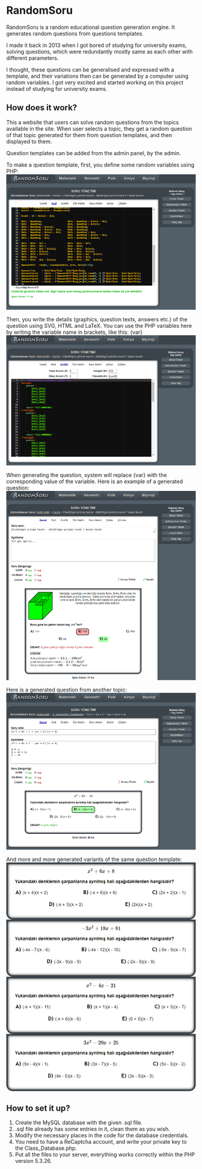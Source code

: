 # RandomSoru

RandomSoru is a random educational question generation engine. It generates random questions from questions templates.

I made it back in 2013 when I got bored of studying for university exams, solving questions, which were redundantly
mostly same as each other with different parameters.

I thought, these questions can be generalised and expressed with a template, and their variations then can be generated
 by a computer using random variables. I got very excited and started working on this project instead of studying for university exams.
 
## How does it work?

This a website that users can solve random questions from the topics available in the site. When user selects a topic,
they get a random question of that topic generated for them from question templates, and then displayed to them.

Question templates can be added from the admin panel, by the admin.

To make a question template, first, you define some random variables using PHP:
![Alt text](img/ss1.png "PHP")

Then, you write the details (graphics, question texts, answers etc.) of the question using SVG, HTML and LaTeX.
You can use the PHP variables here by writing the variable name in brackets, like this: {var}
![Alt text](img/ss2.png "PHP")

When generating the question, system will replace {var} with the corresponding value of the variable.
Here is an example of a generated question:
![Alt text](img/ss3.png "PHP")

Here is a generated question from another topic:
![Alt text](img/ss4.png "PHP")

And more and more generated variants of the same question template:
![Alt text](img/ss5.png "PHP")

## How to set it up?
1) Create the MySQL database with the given .sql file.
2) .sql file already has some entries in it, clean them as you wish.
3) Modify the necessary places in the code for the database credentials.
4) You need to have a ReCaptcha account, and write your private key to the Class_Database.php. 
5) Put all the files to your server, everything works correctly within the PHP version 5.3.26.
